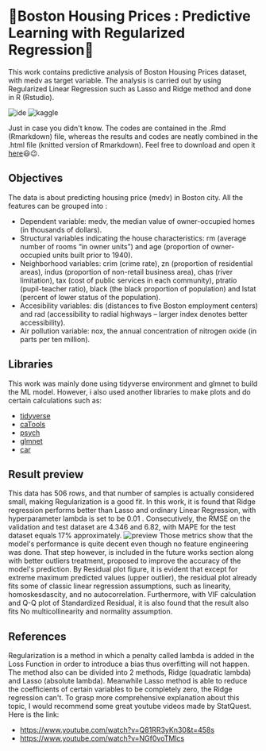 # :star2:Boston Housing Prices : Predictive Learning with Regularized Regression:star2:

This work contains predictive analysis of Boston Housing Prices dataset, with medv as target variable. The analysis is carried out by using Regularized Linear Regression such as Lasso and Ridge method and done in R (Rstudio). 

![ide](https://img.shields.io/badge/RStudio-75AADB?style=for-the-badge&logo=RStudio&logoColor=white)
![kaggle](https://img.shields.io/badge/Kaggle-20BEFF?style=for-the-badge&logo=Kaggle&logoColor=white)

Just in case you didn't know. The codes are contained in the .Rmd (Rmarkdown) file, whereas the results and codes are neatly combined in the .html file (knitted version of Rmarkdown). Feel free to download and open it [here](https://indrayantom.github.io/BostonHousingPrices_RegularizedRegression/)😃😉.

## Objectives
The data is about predicting housing price (medv) in Boston city. All the features can be grouped into :

- Dependent variable: medv, the median value of owner-occupied homes (in thousands of dollars).
- Structural variables indicating the house characteristics: rm (average number of rooms “in owner units”) and age (proportion of owner-occupied units built prior to 1940).
- Neighborhood variables: crim (crime rate), zn (proportion of residential areas), indus (proportion of non-retail business area), chas (river limitation), tax (cost of public services in each community), ptratio (pupil-teacher ratio), black (the black proportion of population) and lstat (percent of lower status of the population).
- Accesibility variables: dis (distances to five Boston employment centers) and rad (accessibility to radial highways – larger index denotes better accessibility).
- Air pollution variable: nox, the annual concentration of nitrogen oxide (in parts per ten million).

## Libraries
This work was mainly done using tidyverse environment and glmnet to build the ML model. However, i also used another libraries to make plots and do certain calculations such as:

- [tidyverse](https://www.tidyverse.org/)
- [caTools](https://cran.r-project.org/web/packages/caTools/index.html)
- [psych](https://cran.r-project.org/web/packages/psych/index.html)
- [glmnet](https://www.google.com/url?sa=t&rct=j&q=&esrc=s&source=web&cd=&cad=rja&uact=8&ved=2ahUKEwiV1Y7ojqf2AhWpSGwGHcR1AE8QFnoECAIQAQ&url=https%3A%2F%2Fcran.r-project.org%2Fweb%2Fpackages%2Fglmnet%2Fglmnet.pdf&usg=AOvVaw0GU29lnFgP5bkxNNIICceO)
- [car](https://cran.r-project.org/web/packages/car/index.html)

## Result preview
This data has 506 rows, and that number of samples is actually considered small, making Regularization is a good fit. In this work, it is found that Ridge regression performs better than Lasso and ordinary Linear Regression, with hyperparameter lambda is set to be 0.01 . Consecutively, the RMSE on the validation and test dataset are 4.346 and 6.82, with MAPE for the test dataset equals 17% approximately.
![preview](https://user-images.githubusercontent.com/92590596/156525572-1a979e4e-345f-458a-acd5-becafa5fd656.jpg)
Those metrics show that the model's performance is quite decent even though no feature engineering was done. That step however, is included in the future works section along with better outliers treatment, proposed to improve the accuracy of the model's prediction. By Residual plot figure, it is evident that except for extreme maximum predicted values (upper outlier), the residual plot already fits some of classic linear regression assumptions, such as linearity, homoskesdascity, and no autocorrelation. Furthermore, with VIF calculation and Q-Q plot of Standardized Residual, it is also found that the result also fits No multicollinearity and normality assumption.

## References
Regularization is a method in which a penalty called lambda is added in the Loss Function in order to introduce a bias thus overfitting will not happen. The method also can be divided into 2 methods, Ridge (quadratic lambda) and Lasso (absolute lambda). Meanwhile Lasso method is able to reduce the coefficients of certain variables to be completely zero, the Ridge regression can't. To grasp more comprehensive explanation about this topic, I would recommend some great youtube videos made by StatQuest. Here is the link:

- https://www.youtube.com/watch?v=Q81RR3yKn30&t=458s
- https://www.youtube.com/watch?v=NGf0voTMlcs

